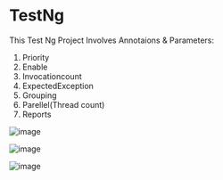 # TestNg
This Test Ng Project Involves Annotaions & Parameters:

1. Priority
2. Enable
3. Invocationcount
4. ExpectedException
6. Grouping
7. Parellel(Thread count)
8. Reports

![image](https://github.com/user-attachments/assets/988482bd-69a5-4707-8e10-cfd08e39d061)





![image](https://github.com/user-attachments/assets/955fa4d9-2c98-452f-8867-46aebcccfa80)



![image](https://github.com/user-attachments/assets/76cece44-ce6c-47ea-af3f-6828bca205f6)



